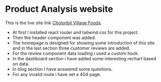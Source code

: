# Product Analysis website

This is the live site link [Cholonbil Village Foods](https://github.com/facebook/create-react-app).

* At first I installed react router and tailwind css for this project.
* Then the header component was added.
* The homepage is designed for showing some introduction of this site and in the last section three customer reviews are added.
* For the review component data loading i used a custom hook.
* In the dashboard section i have added some interesting rechart based on data.
* In blog section I have answered some questions. 
* For any invalid route i have set a 404 page.